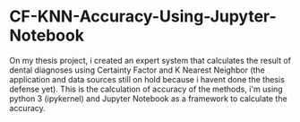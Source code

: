 # CF-KNN-Accuracy-Using-Jupyter-Notebook
On my thesis project, i created an expert system that calculates the result of dental diagnoses using Certainty Factor and K Nearest Neighbor (the application and data sources still on hold because i havent done the thesis defense yet). This is the calculation of accuracy of the methods, i'm using python 3 (ipykernel) and Jupyter Notebook as a framework to calculate the accuracy. 
